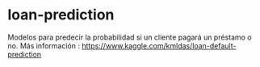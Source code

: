 # loan-prediction

Modelos para predecir la probabilidad si un cliente pagará un préstamo o no.
Más información : https://www.kaggle.com/kmldas/loan-default-prediction
